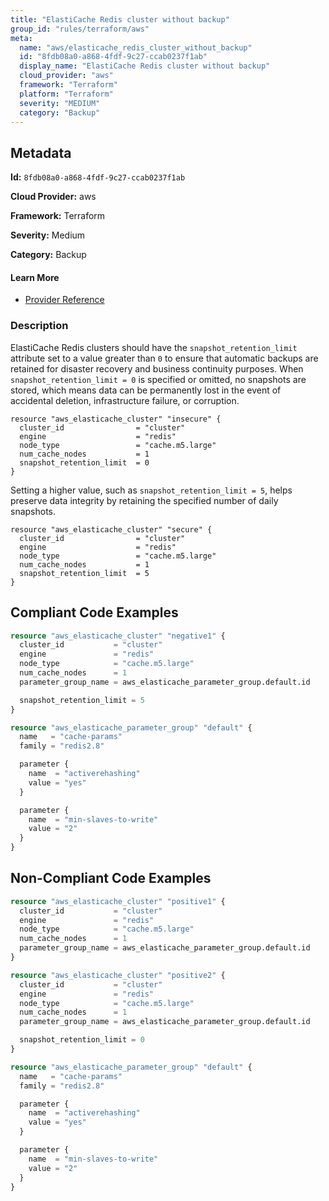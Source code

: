 ```yaml
---
title: "ElastiCache Redis cluster without backup"
group_id: "rules/terraform/aws"
meta:
  name: "aws/elasticache_redis_cluster_without_backup"
  id: "8fdb08a0-a868-4fdf-9c27-ccab0237f1ab"
  display_name: "ElastiCache Redis cluster without backup"
  cloud_provider: "aws"
  framework: "Terraform"
  platform: "Terraform"
  severity: "MEDIUM"
  category: "Backup"
---
```

## Metadata

**Id:** `8fdb08a0-a868-4fdf-9c27-ccab0237f1ab`

**Cloud Provider:** aws

**Framework:** Terraform

**Severity:** Medium

**Category:** Backup

#### Learn More

 - [Provider Reference](https://registry.terraform.io/providers/hashicorp/aws/latest/docs/resources/elasticache_cluster#snapshot_retention_limit)

### Description

 ElastiCache Redis clusters should have the `snapshot_retention_limit` attribute set to a value greater than `0` to ensure that automatic backups are retained for disaster recovery and business continuity purposes. When `snapshot_retention_limit = 0` is specified or omitted, no snapshots are stored, which means data can be permanently lost in the event of accidental deletion, infrastructure failure, or corruption.

```
resource "aws_elasticache_cluster" "insecure" {
  cluster_id                = "cluster"
  engine                    = "redis"
  node_type                 = "cache.m5.large"
  num_cache_nodes           = 1
  snapshot_retention_limit  = 0
}
```

Setting a higher value, such as `snapshot_retention_limit = 5`, helps preserve data integrity by retaining the specified number of daily snapshots.

```
resource "aws_elasticache_cluster" "secure" {
  cluster_id                = "cluster"
  engine                    = "redis"
  node_type                 = "cache.m5.large"
  num_cache_nodes           = 1
  snapshot_retention_limit  = 5
}
```


## Compliant Code Examples
```terraform
resource "aws_elasticache_cluster" "negative1" {
  cluster_id           = "cluster"
  engine               = "redis"
  node_type            = "cache.m5.large"
  num_cache_nodes      = 1
  parameter_group_name = aws_elasticache_parameter_group.default.id

  snapshot_retention_limit = 5
}

resource "aws_elasticache_parameter_group" "default" {
  name   = "cache-params"
  family = "redis2.8"

  parameter {
    name  = "activerehashing"
    value = "yes"
  }

  parameter {
    name  = "min-slaves-to-write"
    value = "2"
  }
}

```
## Non-Compliant Code Examples
```terraform
resource "aws_elasticache_cluster" "positive1" {
  cluster_id           = "cluster"
  engine               = "redis"
  node_type            = "cache.m5.large"
  num_cache_nodes      = 1
  parameter_group_name = aws_elasticache_parameter_group.default.id
}

resource "aws_elasticache_cluster" "positive2" {
  cluster_id           = "cluster"
  engine               = "redis"
  node_type            = "cache.m5.large"
  num_cache_nodes      = 1
  parameter_group_name = aws_elasticache_parameter_group.default.id

  snapshot_retention_limit = 0
}

resource "aws_elasticache_parameter_group" "default" {
  name   = "cache-params"
  family = "redis2.8"

  parameter {
    name  = "activerehashing"
    value = "yes"
  }

  parameter {
    name  = "min-slaves-to-write"
    value = "2"
  }
}

```